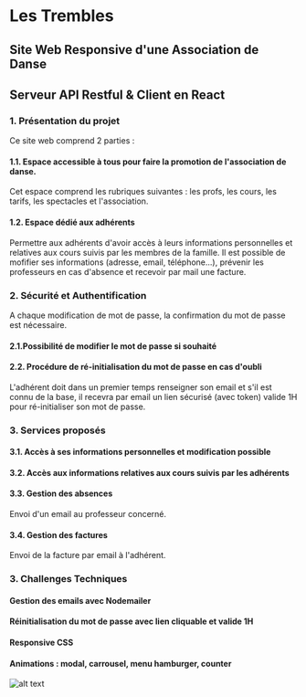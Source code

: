 # Les Trembles

## Site Web Responsive d'une Association de Danse 
## Serveur API Restful & Client en React
 
### 1. Présentation du projet
Ce site web comprend 2 parties :
#### 1.1. Espace accessible à tous pour faire la promotion de l'association de danse. 
Cet espace comprend les rubriques suivantes : les profs, les cours, les tarifs, les spectacles et l'association.
#### 1.2. Espace dédié aux adhérents
Permettre aux adhérents d'avoir accès à leurs informations personnelles et relatives aux cours suivis par les membres de la famille.
Il est possible de mofifier ses informations (adresse, email, téléphone...), prévenir les professeurs en cas d'absence et recevoir par mail une facture.


### 2. Sécurité et Authentification
A chaque modification de mot de passe, la confirmation du mot de passe est nécessaire.

#### 2.1.Possibilité de modifier le mot de passe si souhaité
#### 2.2. Procédure de ré-initialisation du mot de passe en cas d'oubli
L'adhérent doit dans un premier temps renseigner son email et s'il est connu de la base, il recevra par email un lien sécurisé (avec token) valide 1H pour ré-initialiser son mot de passe.

### 3. Services proposés
#### 3.1. Accès à ses informations personnelles et modification possible
#### 3.2. Accès aux informations relatives aux cours suivis par les adhérents
#### 3.3. Gestion des absences
Envoi d'un email au professeur concerné.
#### 3.4. Gestion des factures
Envoi de la facture par email à l'adhérent.

### 3. Challenges Techniques
#### Gestion des emails avec Nodemailer
#### Réinitialisation du mot de passe avec lien cliquable et valide 1H
#### Responsive CSS
#### Animations : modal, carrousel, menu hamburger, counter

![alt text](/public/images/ecrans.jpg)
